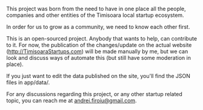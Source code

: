 This project was born from the need to have in one place all the people, companies and other entities of the Timisoara local startup ecosystem.

In order for us to grow as a community, we need to know each other first.

This is an open-sourced project. Anybody that wants to help, can contribute to it. For now, the publication of the changes/update on the actual website (http://TimisoaraStartups.com) will be made manually by me, but we can look and discuss ways of automate this (but still have some moderation in place).

If you just want to edit the data published on the site, you'll find the JSON files in app/data/. 

For any discussions regarding this project, or any other startup related topic, you can reach me at andrei.firoiu@gmail.com.
